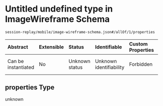 # Untitled undefined type in ImageWireframe Schema

```txt
session-replay/mobile/image-wireframe-schema.json#/allOf/1/properties
```



| Abstract            | Extensible | Status         | Identifiable            | Custom Properties | Additional Properties | Access Restrictions | Defined In                                                                                                       |
| :------------------ | :--------- | :------------- | :---------------------- | :---------------- | :-------------------- | :------------------ | :--------------------------------------------------------------------------------------------------------------- |
| Can be instantiated | No         | Unknown status | Unknown identifiability | Forbidden         | Allowed               | none                | [image-wireframe-schema.json\*](../out/session-replay/mobile/image-wireframe-schema.json "open original schema") |

## properties Type

unknown
